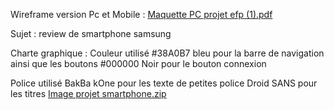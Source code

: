 
Wireframe version Pc et Mobile :
[Maquette PC projet efp (1).pdf](https://github.com/DavCode1/DavCode1/files/14872533/Maquette.PC.projet.efp.1.pdf)

Sujet : review de smartphone samsung

Charte graphique :
Couleur utilisé
 #38A0B7 bleu pour la barre de navigation ainsi que les boutons 
 #000000 Noir pour le bouton connexion
 
Police utilisé
BakBa kOne pour les texte de petites police
Droid SANS pour les titres 
[Image projet smartphone.zip](https://github.com/DavCode1/DavCode1/files/14872809/Image.projet.smartphone.zip)
